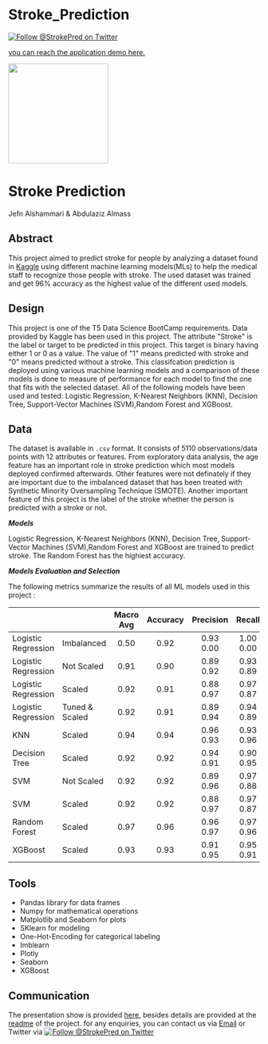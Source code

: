 # Stroke_Prediction
[![Follow @StrokePred on Twitter](https://img.shields.io/twitter/follow/strokepred?style=social)](https://twitter.com/StrokePred)

[you can reach the application demo here.](https://share.streamlit.io/abdulazizalmass/stroke_prediction/main/Deployment/main.py)

<img src="https://topnews.in/healthcare/sites/default/files/styles/large/public/Stroke7.jpg?itok=xInaWFYK" width="200" height="200">

# Stroke Prediction
Jefn Alshammari & Abdulaziz Almass
## Abstract
This project aimed to predict stroke for people by analyzing a dataset found in [Kaggle](https://www.kaggle.com/fedesoriano/stroke-prediction-dataset) using different machine learning models(MLs) to help the medical staff to recognize those people with stroke. The used dataset was trained and get 96% accuracy as the highest value of the different used models.  

<!-- The data has been explored, cleaned and One-Hot-Encoding for some of the features such as "gender" ...etc.  -->

## Design

This project is one of the T5 Data Science BootCamp requirements. Data provided by Kaggle has been used in this project. The attribute "Stroke" is the label or target to be predicted in this project. This target is binary having either 1 or 0 as a value. The value of "1" means predicted with stroke and "0" means predicted without a stroke. This classifcation prediction is deployed using various machine learning models and a comparison of these models is done to measure of performance for each model to find the one that fits with the selected dataset. All of the following models have been used and tested: Logistic Regression, K-Nearest Neighbors (KNN), Decision Tree,  Support-Vector Machines (SVM),Random Forest and XGBoost.  

## Data 

The dataset is available in ```.csv``` format. It consists of 5110 observations/data points with 12 attributes or features. From exploratory data analysis, the age feature has an important role in stroke prediction which most models deployed confirmed afterwards. Other features were not definately if they are important due to the imbalanced dataset that has been treated with Synthetic Minority Oversampling Technique (SMOTE). Another important feature of this project is the label of the stroke whether the person is predicted with a stroke or not.


***Models***

Logistic Regression, K-Nearest Neighbors (KNN), Decision Tree, Support-Vector Machines (SVM),Random Forest and XGBoost are trained to predict stroke. The Random Forest has the highiest accuracy.

***Models Evaluation and Selection***

The following metrics summarize the results of all ML models used in this project : 


|                     |                | Macro Avg | Accuracy | Precision |   Recall  |  F1 Score | Stroke |
|---------------------|----------------|:---------:|:--------:|:---------:|:---------:|:---------:|:------:|
| Logistic Regression |   Imbalanced   |    0.50   |   0.92   | 0.93<br> 0.00 | 1.00<br> 0.00 | 0.96<br> 0.00 |   0<br> 1  |
| Logistic Regression |   Not Scaled   |    0.91   |   0.90   | 0.89<br> 0.92 | 0.93<br> 0.89 | 0.91<br> 0.90 |   0<br> 1  |
| Logistic Regression |     Scaled     |    0.92   |   0.91   | 0.88<br> 0.97 | 0.97<br> 0.87 | 0.92<br> 0.92 |   0<br> 1  |
| Logistic Regression | Tuned & Scaled |    0.92   |   0.91   | 0.89<br> 0.94 | 0.94<br> 0.89 | 0.92<br> 0.91 |   0<br> 1  |
|         KNN         |     Scaled     |    0.94   |   0.94   | 0.96<br> 0.93 | 0.93<br> 0.96 | 0.94<br> 0.94 |   0<br> 1  |
|    Decision Tree    |     Scaled     |    0.92   |   0.92   | 0.94<br> 0.91 | 0.90<br> 0.95 | 0.92<br> 0.93 |   0<br> 1  |
|         SVM         |   Not Scaled   |    0.92   |   0.92   | 0.89<br> 0.96 | 0.97<br> 0.88 | 0.92<br> 0.92 |   0<br> 1  |
|         SVM         |     Scaled     |    0.92   |   0.92   | 0.88<br> 0.97 | 0.97<br> 0.87 | 0.92<br> 0.92 |   0<br> 1  |
|    Random Forest    |     Scaled     |    0.97   |   0.96   | 0.96<br> 0.97 | 0.97<br> 0.96 | 0.97<br> 0.97 |   0<br> 1  |
|       XGBoost       |     Scaled     |    0.93   |   0.93   | 0.91<br> 0.95 | 0.95<br> 0.91 | 0.93<br> 0.93 |   0<br> 1  |


## Tools

- Pandas library for data frames
- Numpy for mathematical operations
- Matplotlib and Seaborn for plots
- SKlearn for modeling
- One-Hot-Encoding for categorical labeling
- Imblearn
- Plotly
- Seaborn
- XGBoost

## Communication

The presentation show is provided [here](https://github.com/jefnkhalaf/Stroke-Prediction/edit/main/Final_Phase/Presentation.pdf), besides details are provided at the [readme](https://github.com/jefnkhalaf/Stroke-Prediction/blob/main/README.md) of the project.
for any enquiries, you can contact us via [Email]( mailto:jefnkhalaf@gmail.com) or Twitter via [![Follow @StrokePred on Twitter](https://img.shields.io/twitter/follow/strokepred?style=social)](https://twitter.com/StrokePred)
